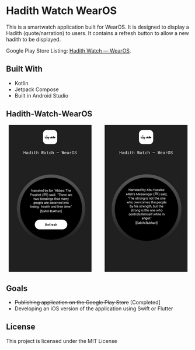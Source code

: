 # Hadith Watch WearOS
This is a smartwatch application built for WearOS. It is designed to display a Hadith (quote/narration) to users. 
It contains a refresh button to allow a new hadith to be displayed.

Google Play Store Listing:  [Hadith Watch — WearOS](https://play.google.com/store/apps/details?id=com.hadithwatch.hadithreminderwearos).

## Built With

* Kotlin
* Jetpack Compose
* Built in Android Studio

## Hadith-Watch-WearOS

<p align="center">
  <img alt="Light" src="images/Playstore_Image_1.png" width="45%">
&nbsp; &nbsp; &nbsp; &nbsp;
  <img alt="Dark" src="images/Playstore_Image_2.png" width="45%">
</p>

## Goals
* ~~Publishing application on the Google Play Store~~ [Completed]
* Developing an iOS version of the application using Swift or Flutter

## License

This project is licensed under the MIT License
